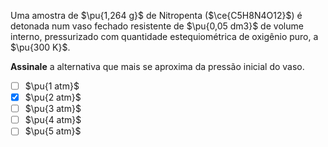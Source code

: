 Uma amostra de $\pu{1,264 g}$ de Nitropenta ($\ce{C5H8N4O12}$) é detonada num vaso fechado resistente de $\pu{0,05 dm3}$ de volume interno, pressurizado com quantidade estequiométrica de oxigênio puro, a $\pu{300 K}$. 

**Assinale** a alternativa que mais se aproxima da pressão inicial do vaso.

- [ ] $\pu{1 atm}$
- [x] $\pu{2 atm}$
- [ ] $\pu{3 atm}$
- [ ] $\pu{4 atm}$
- [ ] $\pu{5 atm}$
